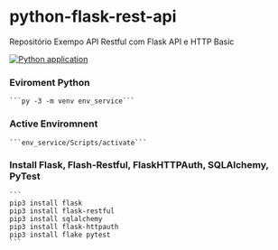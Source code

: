 # python-flask-rest-api
Repositório Exempo API Restful com Flask API e HTTP Basic

[![Python application](https://github.com/pauloricmarinho/python-flask-rest-api/actions/workflows/python-app.yml/badge.svg)](https://github.com/pauloricmarinho/python-flask-rest-api/actions/workflows/python-app.yml)

### Eviroment Python

    ```py -3 -m venv env_service```

### Active Enviromnent

    ```env_service/Scripts/activate```

### Install Flask, Flash-Restful, FlaskHTTPAuth, SQLAlchemy, PyTest

    ```
    pip3 install flask
    pip3 install flask-restful
    pip3 install sqlalchemy
    pip3 install flask-httpauth
    pip3 install flake pytest
    ```
 